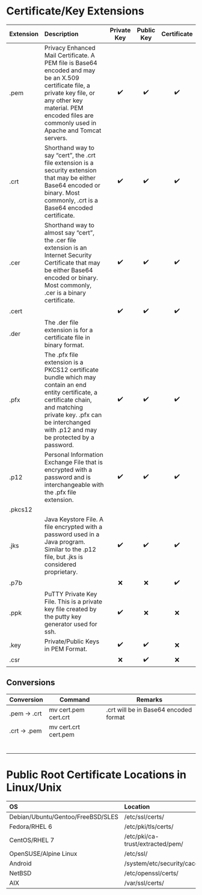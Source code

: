 # Certificate/Key Extensions

| Extension | Description                                                                                                                                                                                                               | Private Key        | Public Key         | Certificate        |
|:----------|:-------------------------------------------------------------------------------------------------------------------------------------------------------------------------------------------------------------------------|:------------------:|:------------------:|:------------------:|
| .pem      | Privacy Enhanced Mail Certificate. A PEM file is Base64 encoded and may be an X.509 certificate file, a private key file, or any other key material. PEM encoded files are commonly used in Apache and Tomcat servers. | :heavy_check_mark: | :heavy_check_mark: | :heavy_check_mark: |
| .crt      | Shorthand way to say “cert”, the .crt file extension is a security extension that may be either Base64 encoded or binary. Most commonly, .crt is a Base64 encoded certificate.                                          | :heavy_check_mark: | :heavy_check_mark: | :heavy_check_mark: |
| .cer      | Shorthand way to almost say “cert”, the .cer file extension is an Internet Security Certificate that may be either Base64 encoded or binary. Most commonly, .cer is a binary certificate.                                 | :heavy_check_mark: | :heavy_check_mark: | :heavy_check_mark: |
| .cert     |                                  | :heavy_check_mark: | :heavy_check_mark: | :heavy_check_mark: |
| .der      | The .der file extension is for a certificate file in binary format.                                                                                                                                                       |
| .pfx      | The .pfx file extension is a PKCS12 certificate bundle which may contain an end entity certificate, a certificate chain, and matching private key. .pfx can be interchanged with .p12 and may be protected by a password. | :heavy_check_mark: | :heavy_check_mark: | :heavy_check_mark: |
| .p12      | Personal Information Exchange File that is encrypted with a password and is interchangeable with the .pfx file extension.                                                                                                 | :heavy_check_mark: | :heavy_check_mark: | :heavy_check_mark: |
| .pkcs12   | | |  |  |
| .jks      | Java Keystore File. A file encrypted with a password used in a Java program. Similar to the .p12 file, but .jks is considered proprietary.                                                                               | :heavy_check_mark: | :heavy_check_mark: | :heavy_check_mark: |
| .p7b      |                                                                                                                                                                                                                           | :x:                | :x:                | :heavy_check_mark: |
| .ppk      | PuTTY Private Key File. This is a private key file created by the putty key generator used for ssh.                                                                                                                       | :heavy_check_mark: | :x:                | :x:                |
| .key      | Private/Public Keys in PEM Format.                                                                                                                                                                                       | :heavy_check_mark: | :heavy_check_mark: | :x:                |
| .csr      |                                                 | :x:                | :heavy_check_mark: | :x:                |

## Conversions

| Conversion   | Command              | Remarks                               |
|--------------|----------------------|---------------------------------------|
| .pem -> .crt | mv cert.pem cert.crt | .crt will be in Base64 encoded format |
| .crt -> .pem | mv cert.crt cert.pem |                                       |
|              |                      |                                       |
|              |                      |                                       |
|              |                      |                                       |
|              |                      |                                       |
|              |                      |                                       |
|              |                      |                                       |

# Public Root Certificate Locations in Linux/Unix

| OS                                | Location                         |
| :-------------------------------- | :------------------------------- |
| Debian/Ubuntu/Gentoo/FreeBSD/SLES | /etc/ssl/certs/                  |
| Fedora/RHEL 6                     | /etc/pki/tls/certs/              |
| CentOS/RHEL 7                     | /etc/pki/ca-trust/extracted/pem/ |
| OpenSUSE/Alpine Linux             | /etc/ssl/                        |
| Android                           | /system/etc/security/cacerts/    |
| NetBSD                            | /etc/openssl/certs/              |
| AIX                               | /var/ssl/certs/                  |

